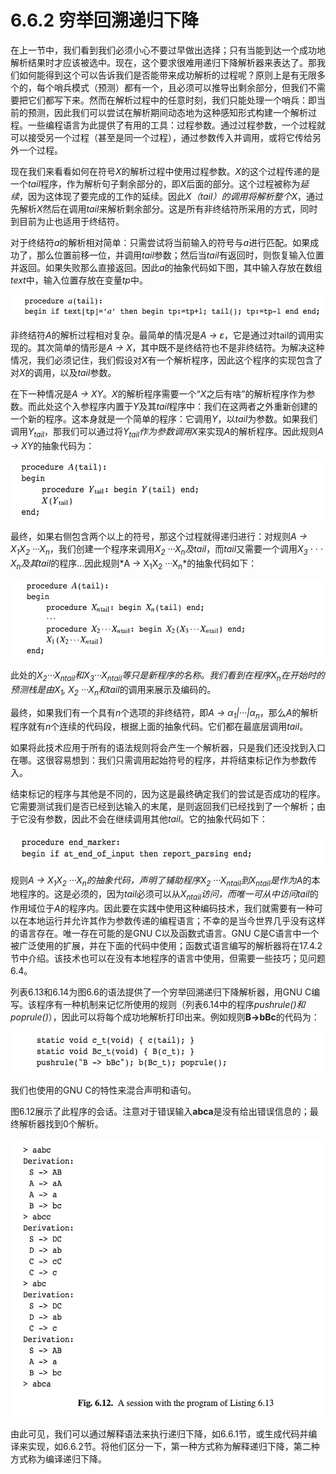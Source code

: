 # 6.6.2 穷举回溯递归下降

在上一节中，我们看到我们必须小心不要过早做出选择；只有当能到达一个成功地解析结果时才应该被选中。现在，这个要求很难用递归下降解析器来表达了。那我们如何能得到这个可以告诉我们是否能带来成功解析的过程呢？原则上是有无限多个的，每个哨兵模式（预测）都有一个，且必须可以推导出剩余部分，但我们不需要把它们都写下来。然而在解析过程中的任意时刻，我们只能处理一个哨兵：即当前的预测，因此我们可以尝试在解析期间动态地为这种感知形式构建一个解析过程。一些编程语言为此提供了有用的工具：过程参数。通过过程参数，一个过程就可以接受另一个过程（甚至是同一个过程），通过参数传入并调用，或将它传给另外一个过程。

现在我们来看看如何在符号*X*的解析过程中使用过程参数。*X*的这个过程传递的是一个*tail*程序，作为解析句子剩余部分的，即*X*后面的部分。这个过程被称为*延续*，因为这体现了要完成的工作的延续。因此*X（tail）*的调用将解析整个*X*，通过先解析*X*然后在调用*tail*来解析剩余部分。这是所有非终结符所采用的方式，同时到目前为止也适用于终结符。

对于终结符*a*的解析相对简单：只需尝试将当前输入的符号与*a*进行匹配。如果成功了，那么位置前移一位，并调用*tail*参数；然后当*tail*有返回时，则恢复输入位置并返回。如果失败那么直接返回。因此*a*的抽象代码如下图，其中输入存放在数组*text*中，输入位置存放在变量*tp*中。

![图6.6.2_1](../../img/6.6.2_1.png)

非终结符*A*的解析过程相对复杂。最简单的情况是*A → ε*，它是通过对tail的调用实现的。其次简单的情形是*A → X*，其中既不是终结符也不是非终结符。为解决这种情况，我们必须记住，我们假设对*X*有一个解析程序，因此这个程序的实现包含了对*X*的调用，以及*tail*参数。

在下一种情况是*A → XY*。*X*的解析程序需要一个“*X*之后有啥”的解析程序作为参数。而此处这个入参程序内置于*Y*及其*tail*程序中：我们在这两者之外重新创建的一个新的程序。这本身就是一个简单的程序：它调用*Y*，以*tail*为参数。如果我们调用*Y<sub>tail</sub>*，那我们可以通过将*Y<sub>tail</sub>*作为参数调用*X*来实现*A*的解析程序。因此规则*A → XY*的抽象代码为：

![图6.6.2_2](../../img/6.6.2_2.png)

最终，如果右侧包含两个以上的符号，那这个过程就得递归进行：对规则*A → X<sub>1</sub>X<sub>2</sub> ···X<sub>n</sub>*，我们创建一个程序来调用*X<sub>2</sub> ···X<sub>n</sub>*及*tail*，而*tail*又需要一个调用*X<sub>3</sub> · · · X<sub>n</sub>*及其*tail*的程序...因此规则*A → X<sub>1</sub>X<sub>2</sub> ···X<sub>n</sub>*的抽象代码如下：

![图6.6.2_3](../../img/6.6.2_3.png)

此处的*X<sub>2</sub>···X<sub>ntail</sub>*和*X<sub>3</sub>···X<sub>ntail</sub>*等只是新程序的名称。我们看到在程序*X<sub>n</sub>*在开始时的预测栈是由*X<sub>1</sub>, X<sub>2</sub> ···X<sub>n</sub>*和*tail*的调用来展示及编码的。

最终，如果我们有一个具有*n*个选项的非终结符，即*A → α<sub>1</sub>|···|α<sub>n</sub>*，那么*A*的解析程序就有*n*个连续的代码段，根据上面的抽象代码。它们都在最底层调用*tail*。

如果将此技术应用于所有的语法规则将会产生一个解析器，只是我们还没找到入口在哪。这很容易想到：我们只需调用起始符号的程序，并将结束标记作为参数传入。

结束标记的程序与其他是不同的，因为这是最终确定我们的尝试是否成功的程序。它需要测试我们是否已经到达输入的末尾，是则返回我们已经找到了一个解析；由于它没有参数，因此不会在继续调用其他*tail*。它的抽象代码如下：

![图6.6.2_4](../../img/6.6.2_4.png)

规则*A → X<sub>1</sub>X<sub>2</sub> ···X<sub>n</sub>*的抽象代码，声明了辅助程序*X<sub>2</sub> ···X<sub>ntail</sub>*到*X<sub>ntail</sub>*是作为*A*的本地程序的。这是必须的，因为*tail*必须可以从*X<sub>ntail</sub>*访问，而唯一可从中访问*tail*的作用域位于*A*的程序内。因此要在实践中使用这种编码技术，我们就需要有一种可以在本地运行并允许其作为参数传递的编程语言；不幸的是当今世界几乎没有这样的语言存在。唯一存在可能的是GNU C以及函数式语言。GNU C是C语言中一个被广泛使用的扩展，并在下面的代码中使用；函数式语言编写的解析器将在17.4.2节中介绍。该技术也可以在没有本地程序的语言中使用，但需要一些技巧；见问题6.4。

列表6.13和6.14为图6.6的语法提供了一个穷举回溯递归下降解析器，用GNU C编写。该程序有一种机制来记忆所使用的规则（列表6.14中的程序*pushrule()*和*poprule()*），因此可以将每个成功地解析打印出来。例如规则**B->bBc**的代码为：

![图6.6.2_5](../../img/6.6.2_5.png)

我们也使用的GNU C的特性来混合声明和语句。

图6.12展示了此程序的会话。注意对于错误输入**abca**是没有给出错误信息的；最终解析器找到0个解析。

![图6.6.2_6-Fig.6.12](../../img/6.6.2_6-Fig.6.12.png)

由此可见，我们可以通过解释语法来执行递归下降，如6.6.1节，或生成代码并编译来实现，如6.6.2节。将他们区分一下，第一种方式称为解释递归下降，第二种方式称为编译递归下降。